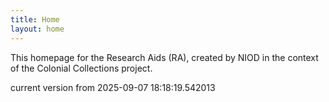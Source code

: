 ```yaml
---
title: Home
layout: home
---
```


This homepage for the Research Aids (RA), created by NIOD in the context of the Colonial Collections project. 


current version from 2025-09-07 18:18:19.542013